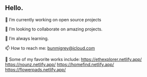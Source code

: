 ## Hello.

🔭 I’m currently working on open source projects

👯 I’m looking to collaborate on amazing projects.

🌱 I’m always learning.

📫 How to reach me: bunmigrey@icloud.com

💞️ Some of my favorite works include: 
https://ethexplorer.netlify.app/   https://nounz.netlify.app/  https://homefind.netlify.app/  https://flowerpads.netlify.app/
